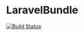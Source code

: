 # LaravelBundle

[![Build Status](https://travis-ci.org/polidog/LaravelBundle.svg?branch=master)](https://travis-ci.org/polidog/LaravelBundle)
